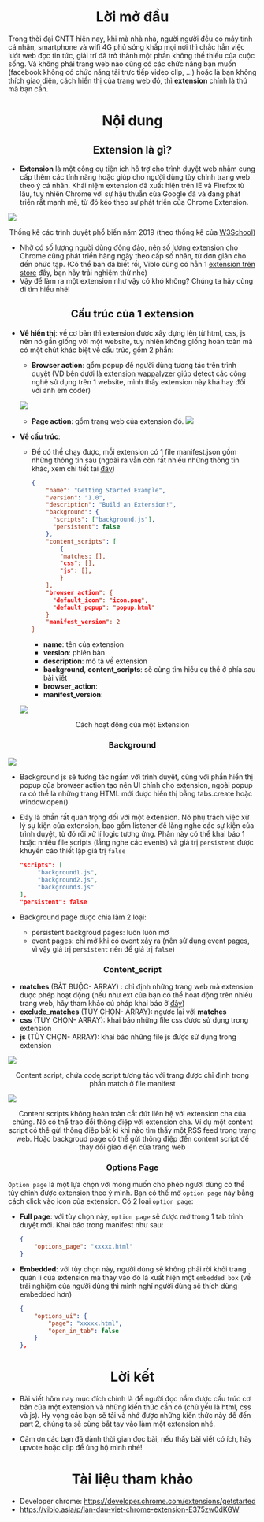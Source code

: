 <div align="center">
    
# Lời mở đầu

</div>

Trong thời đại CNTT hiện nay, khi mà nhà nhà, người người đều có máy tính cá nhân, smartphone và wifi 4G phủ sóng khắp mọi nơi thì chắc hẳn việc lướt web đọc tin tức, giải trí đã trở thành một phần không thể thiếu của cuộc sống. Và không phải trang web nào cũng có các chức năng bạn muốn (facebook không có chức năng tải trực tiếp video clip, ...) hoặc là bạn không thích giao diện, cách hiển thị của trang web đó, thì **extension** chính là thứ mà bạn cần.

<div align="center">

# Nội dung
    
</div>

<div align="center">

## Extension là gì?
    
</div>

- **Extension** là một công cụ tiện ích hỗ trợ cho trình duyệt web nhằm cung cấp thêm các tính năng hoặc giúp cho người dùng tùy chỉnh trang web theo ý cá nhân. Khái niệm extension đã xuất hiện trên IE và Firefox từ lâu, tuy nhiên Chrome với sự hậu thuẫn của Google đã và đang phát triển rất mạnh mẽ, từ đó kéo theo sự phát triển của Chrome Extension. 

![](https://images.viblo.asia/1c44338b-3fe0-4c2c-9e02-3ca5087b30bc.png)

<div align="center">

Thống kê các trình duyệt phổ biến năm 2019 (theo thống kê của [W3School](https://www.w3schools.com/Browsers/default.asp))
</div>

- Nhờ có số lượng người dùng đông đảo, nên số lượng extension cho Chrome cũng phát triển hàng ngày theo cấp số nhân, từ đơn giản cho đến phức tạp. (Có thể bạn đã biết rồi, Viblo cũng có hẳn 1 [extension trên store](https://chrome.google.com/webstore/detail/viblos-news-feed/mliahmjgdpkkicelofhbhgiidgljijmj) đấy, bạn hãy trải nghiệm thử nhé)
- Vậy để làm ra một extension như vậy có khó không? Chúng ta hãy cùng đi tìm hiểu nhé!


<div align="center">

## Cấu trúc của 1 extension
    
</div>

- **Về hiển thị**: về cơ bản thì extension được xây dựng lên từ html, css, js nên nó gần giống với một website, tuy nhiên không giống hoàn toàn mà có một chút khác biệt về cấu trúc, gồm 2 phần:
    -  **Browser action**: gồm popup để người dùng tương tác trên trình duyệt (VD bên dưới là [extension wappalyzer](https://www.wappalyzer.com/) giúp detect các công nghệ sử dụng trên 1 website, mình thấy extension này khá hay đối với anh em coder)
    
    ![](https://images.viblo.asia/eb617e17-da3f-4bba-8c37-dc7fbbe487cc.png)
    -  **Page action**: gồm trang web của extension đó.
    ![](https://images.viblo.asia/29ce7429-a5b9-4dec-9434-a6bd12abb39e.png)

- **Về cấu trúc**: 
    -  Để có thể chạy được, mỗi extension có 1 file manifest.json gồm những thông tin sau (ngoài ra vẫn còn rất nhiều những thông tin khác, xem chi tiết tại [đây](https://developer.chrome.com/extensions/manifest))
        ```manifest.json
        {
            "name": "Getting Started Example", 
            "version": "1.0",
            "description": "Build an Extension!",
            "background": {
              "scripts": ["background.js"],
              "persistent": false
            },
            "content_scripts": [
                {
                "matches: [],
                "css": [],
                "js": [],
                }
            ],
            "browser_action": {
              "default_icon": "icon.png",
              "default_popup": "popup.html"
            }
            "manifest_version": 2
        }
        ```
        - **name**: tên của extension
        - **version**: phiên bản
        - **description**: mô tả về extension
        - **background**, **content_scripts**: sẽ cùng tìm hiểu cụ thể ở phía sau bài viết
        - **browser_action**: 
        - **manifest_version**: 

    ![](https://images.viblo.asia/35ec0a1f-9f46-4965-a87b-43708239ee97.png)
<div align="center">

Cách hoạt động của một Extension
    
</div>

<div align="center">

### Background
    
</div>

![](https://images.viblo.asia/5a0471c3-2eea-43d7-9248-40f9822a31c0.png)
- Background js sẽ tương tác ngầm với trình duyệt, cùng với phần hiển thị popup của browser action tạo nên UI chính cho extension, ngoài popup ra có thể là những trang HTML mới được hiển thị bằng  tabs.create hoặc window.open() 

- Đây là phần rất quan trọng đối với một extension. Nó phụ trách việc xử lý sự kiện của extension, bao gồm listener để lắng nghe các sự kiện của trình duyệt, từ đó rồi xử lí logic tương ứng. Phần này có thể khai báo 1 hoặc nhiều file scripts (lắng nghe các events) và giá trị `persistent` được khuyến cáo thiết lập giá trị `false`
    ```json
    "scripts": [
         "background1.js",
         "background2.js",
         "background3.js"
   ],
   "persistent": false 
    ```
    
- Background page được chia làm 2 loại:
    - persistent backgroud pages: luôn luôn mở
    - event pages: chỉ mở khi có event xảy ra (nên sử dụng event pages, vì vậy giá trị `persistent` nên để giá trị `false`)

<div align="center">

### Content_script
    
</div>

- **matches** (BẮT BUỘC- ARRAY) : chỉ định những trang web mà extension được phép hoạt động (nếu như ext của bạn có thể hoạt động trên nhiều trang web, hãy tham khảo cú pháp khai báo ở [đây](https://developer.chrome.com/extensions/match_patterns))
- **exclude_matches** (TÙY CHỌN- ARRAY): ngược lại với **matches**
- **css** (TÙY CHỌN- ARRAY): khai báo những file css được sử dụng trong extension
- **js** (TÙY CHỌN- ARRAY):  khai báo những file js được sử dụng trong extension

![](https://images.viblo.asia/9bcc3c41-2e23-4290-aaf1-762c7f13a6cf.png)
<div align="center">
Content script, chứa code script tương tác với trang được chỉ định trong phần match ở file manifest 
</div>
    


![](https://images.viblo.asia/6cd8e68c-cf26-4bd5-813b-0a761b0f58e8.png)
<div align="center">
Content scripts không hoàn toàn cắt đứt liên hệ với extension cha của chúng. Nó có thể trao đổi thông điệp với extension cha. Ví dụ một content script có thể gửi thông điệp bất kì khi nào tìm thấy một RSS feed trong trang web. Hoặc backgroud page có thể gửi thông điệp đến content script để thay đổi giao diện của trang web
</div>

<div align="center">

### Options Page
    
</div>

`Option page` là một lựa chọn với mong muốn cho phép người dùng có thể tùy chỉnh được extension theo ý mình. Bạn có thể mở `option page` này bằng cách click vào icon của extension. Có 2 loại `option page`:
- **Full page**: với tùy chọn này, `option page` sẽ được mở trong 1 tab trình duyệt mới. Khai báo trong manifest như sau:
    ```json
    {
        "options_page": "xxxxx.html"
    }
    ```
- **Embedded**: với tùy chọn này, người dùng sẽ không phải rời khỏi trang quản lí của extension mà thay vào đó là xuất hiện một `embedded box` (về trải nghiệm của người dùng thì mình nghĩ người dùng sẽ thích dùng embedded hơn)
    ```json
    {
        "options_ui": {
            "page": "xxxxx.html",
            "open_in_tab": false
        }
    },
    ```


<div align="center">
    
# Lời kết
    
</div>

- Bài viết hôm nay mục đích chính là để người đọc nắm được cấu trúc cơ bản của một extension và những kiến thức cần có (chủ yếu là html, css và js). Hy vọng các bạn sẽ tải và nhớ được những kiến thức này để đến part 2, chúng ta sẽ cùng bắt tay vào làm một extension nhé. 

- Cảm ơn các bạn đã dành thời gian đọc bài, nếu thấy bài viết có ích, hãy upvote hoặc clip để ủng hộ mình nhé!

<div align="center">

# Tài liệu tham khảo

</div>

- Developer chrome: https://developer.chrome.com/extensions/getstarted
- https://viblo.asia/p/lan-dau-viet-chrome-extension-E375zw0dKGW